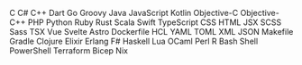 C
C#
C++
Dart
Go
Groovy
Java
JavaScript
Kotlin
Objective-C
Objective-C++
PHP
Python
Ruby
Rust
Scala
Swift
TypeScript
CSS
HTML
JSX
SCSS
Sass
TSX
Vue
Svelte
Astro
Dockerfile
HCL
YAML
TOML
XML
JSON
Makefile
Gradle
Clojure
Elixir
Erlang
F#
Haskell
Lua
OCaml
Perl
R
Bash
Shell
PowerShell
Terraform
Bicep
Nix
